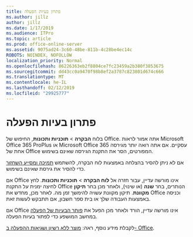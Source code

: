 ```yaml
---
title: פתרון בעיות הפעלה
ms.author: jillz
author: jillz
ms.date: 1/17/2019
ms.audience: ITPro
ms.topic: article
ms.prod: office-online-server
ms.assetid: 9075ad24-3c60-48be-811b-4c28be4ec14c
ROBOTS: NOINDEX, NOFOLLOW
localization_priority: Normal
ms.openlocfilehash: 86226363eb2f8804ce7fc23459a2b380f3853675
ms.sourcegitcommit: dd43cc0a9470f98b8ef2a3787c823801d674c666
ms.translationtype: MT
ms.contentlocale: he-IL
ms.lasthandoff: 02/12/2019
ms.locfileid: "29925777"
---
```

# <a name="activation-troubleshooting"></a>פתרון בעיות הפעלה

בלוח **הבקרה** \> **תוכניות ותכונות**, החיפוש של Office. אתה אמור לראות Microsoft Office 365 ProPlus או Microsoft Office 365 עסקיים. אם אתה רואה יותר מגירסה אחת של Office המפורטים, הסר את התקנת הגירסה שאינם בשימוש. 
  
אם לא ניתן להסיר בהצלחה באמצעות לוח הבקרה, להשתמש [תמיכה ומסייע השחזור](https://aka.ms/SARA-OfficeUninstall-Alchemy) כדי להסיר את גירסת שאינם בשימוש. 
  
אם Office אינו מורשה עדיין, עבור חזרה אל **לוח הבקרה** \> **תוכניות ותכונות**. לחץ לחיצה ימנית על התקנת Office הנותרים, בחר **שנה** (או שינוי), ולאחר מכן בחר **תיקון מקוונת**. תיקון מקוונת עשויה להימשך זמן מה. לאחר מכן, מחדש את Office וכניסה באמצעות העבודה שלך או בית ספר חשבון, אם תתבקש לעשות זאת.
  
אם Office אינו מורשה עדיין, הורד ולאחר מכן הפעל את [פותר הבעיות של הפעלה](https://aka.ms/SARA-OfficeActivation-Alchemy) במחשב המושפע כדי לפתור בעיות הפעלה. 
  
לקבלת מידע נוסף, ראה: [מוצר ללא רשיון ושגיאות ההפעלה ב- Office](https://support.office.com/article/0d23d3c0-c19c-4b2f-9845-5344fedc4380).
